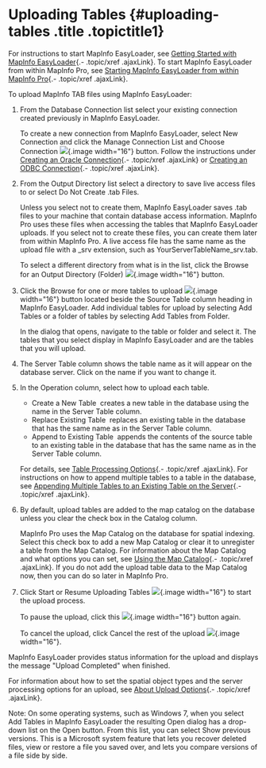 Uploading Tables {#uploading-tables .title .topictitle1}
================

For instructions to start MapInfo EasyLoader, see [Getting Started with MapInfo EasyLoader](guide/uploading/../introduction/gettingstarted.html){.- .topic/xref .ajaxLink}. To start MapInfo EasyLoader from within MapInfo Pro, see [Starting MapInfo EasyLoader from within MapInfo Pro](guide/uploading/../introduction/startinginpro.html){.- .topic/xref .ajaxLink}.

To upload MapInfo TAB files using MapInfo EasyLoader:

1.  <span class="ph cmd">From the <span class="ph uicontrol">Database Connection</span> list select your existing connection created previously in MapInfo EasyLoader.</span>
    

    To create a new connection from MapInfo EasyLoader, select <span class="ph uicontrol">New Connection</span> and click the <span class="ph uicontrol">Manage Connection List and Choose Connection</span> ![](images/icon_openDbms_sm.png){.image width="16"} button. Follow the instructions under [Creating an Oracle Connection](guide/uploading/creatinganoracleconnection.html){.- .topic/xref .ajaxLink} or [Creating an ODBC Connection](guide/uploading/creatinganodbcconnection.html){.- .topic/xref .ajaxLink}.

    

2.  <span class="ph cmd">From the <span class="ph uicontrol">Output Directory</span> list select a directory to save live access files to or select <span class="ph uicontrol">Do Not Create .tab Files</span>.</span>
    

    Unless you select not to create them, MapInfo EasyLoader saves .tab files to your machine that contain database access information. MapInfo Pro uses these files when accessing the tables that MapInfo EasyLoader uploads. If you select not to create these files, you can create them later from within MapInfo Pro. A live access file has the same name as the upload file with a <span class="ph filepath">\_srv</span> extension, such as <span class="ph filepath">YourServerTableName\_srv.tab</span>.

    To select a different directory from what is in the list, click the <span class="ph uicontrol">Browse for an Output Directory (Folder)</span> ![](images/icon_ezloaderBrowse.png){.image width="16"} button.

    

3.  <span class="ph cmd">Click the <span class="ph uicontrol">Browse for one or more tables to upload</span> ![](images/icon_ezloaderAdd_sm.png){.image width="16"} button located beside the <span class="ph uicontrol">Source Table</span> column heading in MapInfo EasyLoader. Add individual tables for upload by selecting <span class="ph uicontrol">Add Tables</span> or a folder of tables by selecting <span class="ph uicontrol">Add Tables from Folder</span>.</span>
    

    In the dialog that opens, navigate to the table or folder and select it. The tables that you select display in MapInfo EasyLoader and are the tables that you will upload.

    

4.  <span class="ph cmd">The <span class="ph uicontrol">Server Table</span> column shows the table name as it will appear on the database server. Click on the name if you want to change it.</span>
5.  <span class="ph cmd">In the <span class="ph uicontrol">Operation</span> column, select how to upload each table.</span>
    

    -   <span class="ph uicontrol">Create a New Table</span> ­ creates a new table in the database using the name in the <span class="ph uicontrol">Server Table</span> column.
    -   <span class="ph uicontrol">Replace Existing Table</span> ­ replaces an existing table in the database that has the same name as in the <span class="ph uicontrol">Server Table</span> column.
    -   <span class="ph uicontrol">Append to Existing Table</span> ­ appends the contents of the source table to an existing table in the database that has the same name as in the <span class="ph uicontrol">Server Table</span> column.

    For details, see [Table Processing Options](guide/uploading/tableprocessingoptions.html){.- .topic/xref .ajaxLink}. For instructions on how to append multiple tables to a table in the database, see [Appending Multiple Tables to an Existing Table on the Server](guide/uploading/tableprocessingoptions.html#tableprocessingoptions__appendmultiple){.- .topic/xref .ajaxLink}.

    

6.  <span class="ph cmd">By default, upload tables are added to the map catalog on the database unless you clear the check box in the <span class="ph uicontrol">Catalog</span> column.</span>
    

    MapInfo Pro uses the Map Catalog on the database for spatial indexing. Select this check box to add a new Map Catalog or clear it to unregister a table from the Map Catalog. For information about the Map Catalog and what options you can set, see [Using the Map Catalog](guide/uploading/usingmapcatalog.html){.- .topic/xref .ajaxLink}. If you do not add the upload table data to the Map Catalog now, then you can do so later in MapInfo Pro.

    

7.  <span class="ph cmd">Click <span class="ph uicontrol">Start or Resume Uploading Tables</span> ![](images/icon_resumeJob_sm.png){.image width="16"} to start the upload process.</span>
    

    To pause the upload, click this ![](images/icon_pauseJob_sm.png){.image width="16"} button again.

    To cancel the upload, click <span class="ph uicontrol">Cancel the rest of the upload</span> ![](images/icon_cancelJob_sm.png){.image width="16"}.

    

MapInfo EasyLoader provides status information for the upload and displays the message "Upload Completed" when finished.

For information about how to set the spatial object types and the server processing options for an upload, see [About Upload Options](guide/uploading/aboutuploadoptions.html){.- .topic/xref .ajaxLink}.

<span class="notetitle">Note:</span> On some operating systems, such as Windows 7, when you select <span class="ph uicontrol">Add Tables</span> in MapInfo EasyLoader the resulting <span class="keyword wintitle">Open</span> dialog has a drop-down list on the <span class="ph uicontrol">Open</span> button. From this list, you can select <span class="ph uicontrol">Show previous versions</span>. This is a Microsoft system feature that lets you recover deleted files, view or restore a file you saved over, and lets you compare versions of a file side by side.


